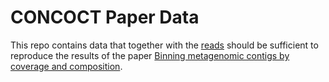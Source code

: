 CONCOCT Paper Data
==================

This repo contains data that together with the [reads](https://export.uppmax.uu.se/b2010008/projects-public/concoct-paper-data/) should be sufficient to reproduce the results of the paper [Binning metagenomic contigs by coverage and composition](http://dx.doi.org/10.1038/nmeth.3103).
